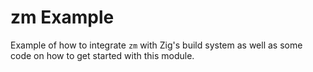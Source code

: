 # zm Example
Example of how to integrate `zm` with Zig's build system as well as some code on how to get started with this module.
